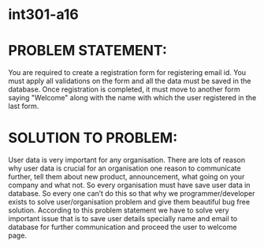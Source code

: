 # int301-a16
# PROBLEM STATEMENT:
You are required to create a registration form for registering email id. You must apply all validations on the form and all the data must be saved in the database. Once registration is completed, it must move to another form saying "Welcome" along with the name with which the user registered in the last form.
# SOLUTION TO PROBLEM:
User data is very important for any organisation. There are lots of reason why user data is crucial for an organisation one reason to communicate further, tell them about new product, announcement, what going on your company and what not. So every organisation must have save user data in database.
So every one can’t do this so that why we programmer/developer exists to solve user/organisation problem and give them beautiful bug free solution. 
According to this problem statement we have to solve very important issue that is to save user details specially name and email to database for further communication and proceed the user to welcome page.

